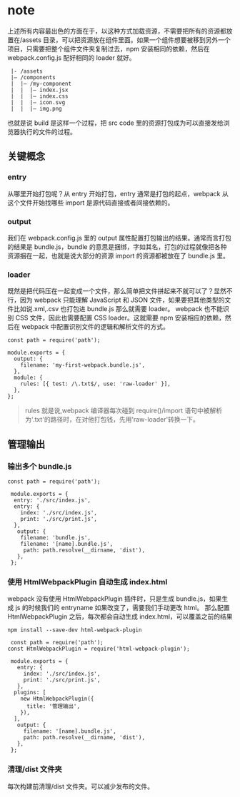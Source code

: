 # note

上述所有内容最出色的方面在于，以这种方式加载资源，不需要把所有的资源都放置在/assets 目录，可以把资源放在组件里面。如果一个组件想要被移到另外一个项目，只需要把整个组件文件夹复制过去，npm 安装相同的依赖，然后在 webpack.config.js 配好相同的 loader 就好。

```
 |- /assets
 |– /components
 |  |– /my-component
 |  |  |– index.jsx
 |  |  |– index.css
 |  |  |– icon.svg
 |  |  |– img.png
```

也就是说 build 是这样一个过程，把 src code 里的资源打包成为可以直接发给浏览器执行的文件的过程。

## 关键概念

### entry

从哪里开始打包呢？从 entry 开始打包，entry 通常是打包的起点，webpack 从这个文件开始找哪些 import 是源代码直接或者间接依赖的。

### output

我们在 webpack.config.js 里的 output 属性配置打包输出的结果。通常而言打包的结果是 bundle.js，bundle 的意思是捆绑，字如其名，打包的过程就像把各种资源捆在一起，也就是说大部分的资源 import 的资源都被放在了 bundle.js 里。

### loader

既然是把代码压在一起变成一个文件，那么简单把文件拼起来不就可以了？显然不行，因为 webpack 只能理解 JavaScript 和 JSON 文件，如果要把其他类型的文件比如说.xml,.csv 也打包进 bundle.js 那么就需要 loader。
webpack 也不能识别 CSS 文件，因此也需要配置 CSS loader。这就需要 npm 安装相应的依赖，然后在 webpack 中配置识别文件的逻辑和解析文件的方式。

```
const path = require('path');

module.exports = {
  output: {
    filename: 'my-first-webpack.bundle.js',
  },
  module: {
    rules: [{ test: /\.txt$/, use: 'raw-loader' }],
  },
};
```

> rules 就是说,webpack 编译器每次碰到 require()/import 语句中被解析为'.txt'的路径时，在对他打包钱，先用'raw-loader'转换一下。

## 管理输出

### 输出多个 bundle.js

```
const path = require('path');

 module.exports = {
  entry: './src/index.js',
  entry: {
    index: './src/index.js',
    print: './src/print.js',
  },
   output: {
    filename: 'bundle.js',
    filename: '[name].bundle.js',
     path: path.resolve(__dirname, 'dist'),
   },
 };
```

### 使用 HtmlWebpackPlugin 自动生成 index.html

webpack 没有使用 HtmlWebpackPlugin 插件时，只是生成 bundle.js，如果生成 js 的时候我们的 entryname 如果改变了，需要我们手动更改 html。
那么配置 HtmlWebpackPlugin 之后，每次都会自动生成 index.html，可以覆盖之前的结果

```
npm install --save-dev html-webpack-plugin
```

```
 const path = require('path');
const HtmlWebpackPlugin = require('html-webpack-plugin');

 module.exports = {
   entry: {
     index: './src/index.js',
     print: './src/print.js',
   },
  plugins: [
    new HtmlWebpackPlugin({
      title: '管理输出',
    }),
  ],
   output: {
     filename: '[name].bundle.js',
     path: path.resolve(__dirname, 'dist'),
   },
 };
```

### 清理/dist 文件夹

每次构建前清理/dist 文件夹。可以减少发布的文件。
